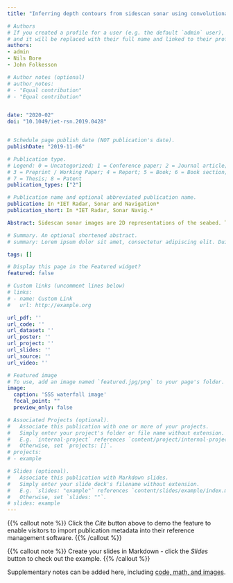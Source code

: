 ```yaml
---
title: "Inferring depth contours from sidescan sonar using convolutional neural nets"

# Authors
# If you created a profile for a user (e.g. the default `admin` user), write the username (folder name) here 
# and it will be replaced with their full name and linked to their profile.
authors:
- admin
- Nils Bore
- John Folkesson

# Author notes (optional)
# author_notes:
# - "Equal contribution"
# - "Equal contribution"


date: "2020-02"
doi: "10.1049/iet-rsn.2019.0428"


# Schedule page publish date (NOT publication's date).
publishDate: "2019-11-06"

# Publication type.
# Legend: 0 = Uncategorized; 1 = Conference paper; 2 = Journal article;
# 3 = Preprint / Working Paper; 4 = Report; 5 = Book; 6 = Book section;
# 7 = Thesis; 8 = Patent
publication_types: ["2"]

# Publication name and optional abbreviated publication name.
publication: In *IET Radar, Sonar and Navigation*
publication_short: In *IET Radar, Sonar Navig.*

Abstract: Sidescan sonar images are 2D representations of the seabed. The pixel location encodes distance from the sonar and along track coordinate. Thus one dimension is lacking for generating bathymetric maps from sidescan. The intensities of the return signals do, however, contain some information about this missing dimension. Just as shading gives clues to depth in camera images, these intensities can be used to estimate bathymetric profiles. The authors investigate the feasibility of using data driven methods to do this estimation. They include quantitative evaluations of two pixel-to-pixel convolutional neural networks trained as standard regression networks and using conditional generative adversarial network loss functions. Some interesting conclusions are presented as to when to use each training method.

# Summary. An optional shortened abstract.
# summary: Lorem ipsum dolor sit amet, consectetur adipiscing elit. Duis posuere tellus ac convallis placerat. Proin tincidunt magna sed ex sollicitudin # condimentum.

tags: []

# Display this page in the Featured widget?
featured: false

# Custom links (uncomment lines below)
# links:
# - name: Custom Link
#   url: http://example.org

url_pdf: ''
url_code: ''
url_dataset: ''
url_poster: ''
url_project: ''
url_slides: ''
url_source: ''
url_video: ''

# Featured image
# To use, add an image named `featured.jpg/png` to your page's folder. 
image:
  caption: 'SSS waterfall image'
  focal_point: ""
  preview_only: false

# Associated Projects (optional).
#   Associate this publication with one or more of your projects.
#   Simply enter your project's folder or file name without extension.
#   E.g. `internal-project` references `content/project/internal-project/index.md`.
#   Otherwise, set `projects: []`.
# projects:
# - example

# Slides (optional).
#   Associate this publication with Markdown slides.
#   Simply enter your slide deck's filename without extension.
#   E.g. `slides: "example"` references `content/slides/example/index.md`.
#   Otherwise, set `slides: ""`.
# slides: example
---
```


{{% callout note %}}
Click the *Cite* button above to demo the feature to enable visitors to import publication metadata into their reference management software.
{{% /callout %}}

{{% callout note %}}
Create your slides in Markdown - click the *Slides* button to check out the example.
{{% /callout %}}

Supplementary notes can be added here, including [code, math, and images](https://wowchemy.com/docs/writing-markdown-latex/).
